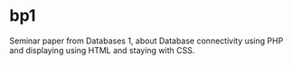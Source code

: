 # bp1
Seminar paper from Databases 1, about Database connectivity using PHP and displaying using HTML and staying with CSS.
